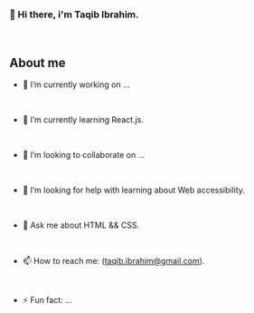 ### 👋 Hi there, i'm Taqib Ibrahim.

<br />

## About me

- 🔭 I’m currently working on ...

<br />

- 🌱 I’m currently learning React.js.

<br />

- 👯 I’m looking to collaborate on ...

<br />

- 🤔 I’m looking for help with learning about Web accessibility.

<br />

- 💬 Ask me about HTML && CSS.

<br />

- 📫 How to reach me: (taqib.ibrahim@gmail.com).

<br />

- ⚡ Fun fact: ...

